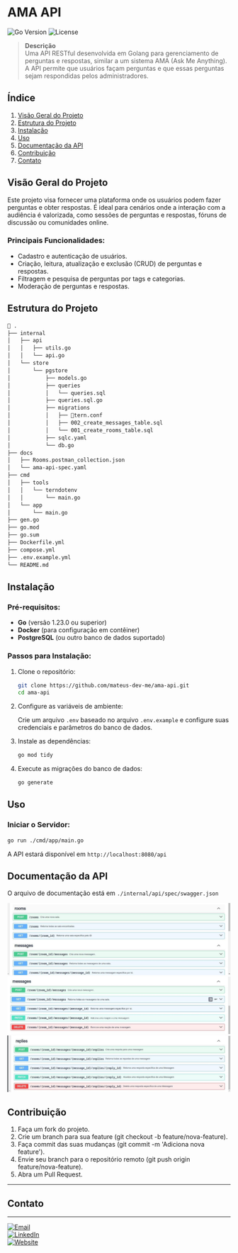 # **AMA API**

![Go Version](https://img.shields.io/badge/go-v1.23.0-blue) ![License](https://img.shields.io/badge/license-MIT-green)

> **Descrição**  
> Uma API RESTful desenvolvida em Golang para gerenciamento de perguntas e respostas, similar a um sistema AMA (Ask Me Anything). A API permite que usuários façam perguntas e que essas perguntas sejam respondidas pelos administradores.

## **Índice**

1. [Visão Geral do Projeto](#visão-geral-do-projeto)
2. [Estrutura do Projeto](#estrutura-do-projeto)
3. [Instalação](#instalação)
4. [Uso](#uso)
5. [Documentação da API](#documentação-da-api)
6. [Contribuição](#contribuição)
7. [Contato](#contato)

## **Visão Geral do Projeto**

Este projeto visa fornecer uma plataforma onde os usuários podem fazer perguntas e obter respostas. É ideal para cenários onde a interação com a audiência é valorizada, como sessões de perguntas e respostas, fóruns de discussão ou comunidades online.

### **Principais Funcionalidades:**
- Cadastro e autenticação de usuários.
- Criação, leitura, atualização e exclusão (CRUD) de perguntas e respostas.
- Filtragem e pesquisa de perguntas por tags e categorias.
- Moderação de perguntas e respostas.

## **Estrutura do Projeto**

```bash
 .
├── internal
│   ├── api
│   │   ├── utils.go
│   │   └── api.go
│   └── store
│       └── pgstore
│           ├── models.go
│           ├── queries
│           │   └── queries.sql
│           ├── queries.sql.go
│           ├── migrations
│           │   ├── tern.conf
│           │   ├── 002_create_messages_table.sql
│           │   └── 001_create_rooms_table.sql
│           ├── sqlc.yaml
│           └── db.go
├── docs
│   ├── Rooms.postman_collection.json
│   └── ama-api-spec.yaml
├── cmd
│   ├── tools
│   │   └── terndotenv
│   │       └── main.go
│   └── app
│       └── main.go
├── gen.go
├── go.mod
├── go.sum
├── Dockerfile.yml
├── compose.yml
├── .env.example.yml
└── README.md
```
## **Instalação**

### **Pré-requisitos:**

- **Go** (versão 1.23.0 ou superior)
- **Docker** (para configuração em contêiner)
- **PostgreSQL** (ou outro banco de dados suportado)

### **Passos para Instalação:**

1. Clone o repositório:

    ```bash
    git clone https://github.com/mateus-dev-me/ama-api.git
    cd ama-api
    ```

2. Configure as variáveis de ambiente:

    Crie um arquivo `.env` baseado no arquivo `.env.example` e configure suas credenciais e parâmetros do banco de dados.

3. Instale as dependências:

    ```bash
    go mod tidy
    ```

4. Execute as migrações do banco de dados:

    ```bash
    go generate
    ```

## **Uso**

### **Iniciar o Servidor:**

```bash
go run ./cmd/app/main.go
```
A API estará disponível em `http://localhost:8080/api`


## Documentação da API

O arquivo de documentação está em `./internal/api/spec/swagger.json`

![Tag Room](./docs/01.jpeg) 
![Tag Messages](./docs/02.jpeg) 
![Tag Replies](./docs/03.jpeg) 

## **Contribuição**

1. Faça um fork do projeto.
2. Crie um branch para sua feature (git checkout -b feature/nova-feature).
3. Faça commit das suas mudanças (git commit -m 'Adiciona nova feature').
4. Envie seu branch para o repositório remoto (git push origin feature/nova-feature).
5. Abra um Pull Request.

---

## **Contato**
---

[![Email](https://img.shields.io/badge/Email-D14836?logo=gmail&logoColor=white)](mailto:contato@mateus-dev-me.com.br)  
[![LinkedIn](https://img.shields.io/badge/LinkedIn-0077B5?logo=linkedin&logoColor=white)](https://linkedin.com/in/mateus-dev-me)  
[![Website](https://img.shields.io/badge/Website-4285F4?logo=google-chrome&logoColor=white)](https://mateus-dev-me.com.br)


